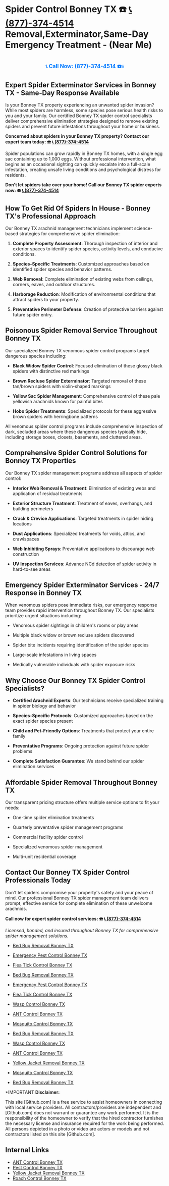 # Spider Control Bonney TX ☎️ [📞 (877)-374-4514](https://pest-control-4514.netlify.app) Removal,Exterminator,Same-Day Emergency Treatment - (Near Me)
# 

<p align="center" style="font-size: 1.2em; font-weight: bold; margin: 20px 0;">
  <a href="https://pest-control-4514.netlify.app" target="_blank" style="color: #007BFF; text-decoration: none;">📞 Call Now: (877)-374-4514 ☎️💧</a>
</p>

## Expert Spider Exterminator Services in Bonney TX - Same-Day Response Available

Is your Bonney TX property experiencing an unwanted spider invasion? While most spiders are harmless, some species pose serious health risks to you and your family. Our certified Bonney TX spider control specialists deliver comprehensive elimination strategies designed to remove existing spiders and prevent future infestations throughout your home or business.

**Concerned about spiders in your Bonney TX property? Contact our expert team today: ☎️ [📞 (877)-374-4514](https://pest-control-4514.netlify.app)**

Spider populations can grow rapidly in Bonney TX homes, with a single egg sac containing up to 1,000 eggs. Without professional intervention, what begins as an occasional sighting can quickly escalate into a full-scale infestation, creating unsafe living conditions and psychological distress for residents.

**Don't let spiders take over your home! Call our Bonney TX spider experts now: ☎️ [📞 (877)-374-4514](https://pest-control-4514.netlify.app)**

## How To Get Rid Of Spiders In House - Bonney TX's Professional Approach

Our Bonney TX arachnid management technicians implement science-based strategies for comprehensive spider elimination:

1. **Complete Property Assessment**: Thorough inspection of interior and exterior spaces to identify spider species, activity levels, and conducive conditions.

2. **Species-Specific Treatments**: Customized approaches based on identified spider species and behavior patterns.

3. **Web Removal**: Complete elimination of existing webs from ceilings, corners, eaves, and outdoor structures.

4. **Harborage Reduction**: Modification of environmental conditions that attract spiders to your property.

5. **Preventative Perimeter Defense**: Creation of protective barriers against future spider entry.

## Poisonous Spider Removal Service Throughout Bonney TX

Our specialized Bonney TX venomous spider control programs target dangerous species including:

- **Black Widow Spider Control**: Focused elimination of these glossy black spiders with distinctive red markings

- **Brown Recluse Spider Exterminator**: Targeted removal of these tan/brown spiders with violin-shaped markings

- **Yellow Sac Spider Management**: Comprehensive control of these pale yellowish arachnids known for painful bites

- **Hobo Spider Treatments**: Specialized protocols for these aggressive brown spiders with herringbone patterns

All venomous spider control programs include comprehensive inspection of dark, secluded areas where these dangerous species typically hide, including storage boxes, closets, basements, and cluttered areas.

## Comprehensive Spider Control Solutions for Bonney TX Properties

Our Bonney TX spider management programs address all aspects of spider control:

- **Interior Web Removal & Treatment**: Elimination of existing webs and application of residual treatments

- **Exterior Structure Treatment**: Treatment of eaves, overhangs, and building perimeters

- **Crack & Crevice Applications**: Targeted treatments in spider hiding locations

- **Dust Applications**: Specialized treatments for voids, attics, and crawlspaces

- **Web Inhibiting Sprays**: Preventative applications to discourage web construction

- **UV Inspection Services**: Advance NCd detection of spider activity in hard-to-see areas

## Emergency Spider Exterminator Services - 24/7 Response in Bonney TX

When venomous spiders pose immediate risks, our emergency response team provides rapid intervention throughout Bonney TX. Our specialists prioritize urgent situations including:

- Venomous spider sightings in children's rooms or play areas

- Multiple black widow or brown recluse spiders discovered

- Spider bite incidents requiring identification of the spider species

- Large-scale infestations in living spaces

- Medically vulnerable individuals with spider exposure risks

## Why Choose Our Bonney TX Spider Control Specialists?

- **Certified Arachnid Experts**: Our technicians receive specialized training in spider biology and behavior

- **Species-Specific Protocols**: Customized approaches based on the exact spider species present

- **Child and Pet-Friendly Options**: Treatments that protect your entire family

- **Preventative Programs**: Ongoing protection against future spider problems

- **Complete Satisfaction Guarantee**: We stand behind our spider elimination services

## Affordable Spider Removal Throughout Bonney TX

Our transparent pricing structure offers multiple service options to fit your needs:

- One-time spider elimination treatments

- Quarterly preventative spider management programs

- Commercial facility spider control

- Specialized venomous spider management

- Multi-unit residential coverage

## Contact Our Bonney TX Spider Control Professionals Today

Don't let spiders compromise your property's safety and your peace of mind. Our professional Bonney TX spider management team delivers prompt, effective service for complete elimination of these unwelcome arachnids.

**Call now for expert spider control services: ☎️ [📞 (877)-374-4514](https://pest-control-4514.netlify.app)**

*Licensed, bonded, and insured throughout Bonney TX for comprehensive spider management solutions.*


- [Bed Bug Removal Bonney TX](https://github.com/allyoucaneatsushiin/pest-control/blob/main/Bed-Bug-Removal-Bonney-TX-877-374-4514-Exterminator-Same-Day-Emergency-Treatment-Near-Me.md)
- [Emergency Pest Control Bonney TX](https://github.com/allyoucaneatsushiin/pest-control/blob/main/Emergency-Pest-Control-Bonney-TX-877-374-4514-24-7-Fast-Response-Near-Me.md)
- [Flea Tick Control Bonney TX](https://github.com/allyoucaneatsushiin/pest-control/blob/main/Flea-Tick-Control-Bonney-TX-877-374-4514-Removal-Exterminator-Same-Day-Emergency-Treatment-Near-Me.md)


- [Bed Bug Removal Bonney TX](https://github.com/allyoucaneatsushiin/pest-control/blob/main/Bed-Bug-Removal-Bonney-TX-877-374-4514-Exterminator-Same-Day-Emergency-Treatment-Near-Me.md)
- [Emergency Pest Control Bonney TX](https://github.com/allyoucaneatsushiin/pest-control/blob/main/Emergency-Pest-Control-Bonney-TX-877-374-4514-24-7-Fast-Response-Near-Me.md)
- [Flea Tick Control Bonney TX](https://github.com/allyoucaneatsushiin/pest-control/blob/main/Flea-Tick-Control-Bonney-TX-877-374-4514-Removal-Exterminator-Same-Day-Emergency-Treatment-Near-Me.md)


- [Wasp Control Bonney TX](https://github.com/allyoucaneatsushiin/pest-control/blob/main/Wasp-Control-Bonney-TX-877-374-4514-Removal-Exterminator-Same-Day-Emergency-Treatment-Near-Me.md)
- [ANT Control Bonney TX](https://github.com/allyoucaneatsushiin/pest-control/blob/main/ANT-Control-Bonney-TX-877-374-4514-Prevention-Extermination-Same-Day-Emergency-Treatment-Near-Me.md)
- [Mosquito Control Bonney TX](https://github.com/allyoucaneatsushiin/pest-control/blob/main/Mosquito-Control-Bonney-TX-877-374-4514-Exterminator-Same-Day-Emergency-Treatment-Near-Me.md)


- [Bed Bug Removal Bonney TX](https://github.com/allyoucaneatsushiin/pest-control/blob/main/Bed-Bug-Removal-Bonney-TX-877-374-4514-Exterminator-Same-Day-Emergency-Treatment-Near-Me.md)
- [Wasp Control Bonney TX](https://github.com/allyoucaneatsushiin/pest-control/blob/main/Wasp-Control-Bonney-TX-877-374-4514-Removal-Exterminator-Same-Day-Emergency-Treatment-Near-Me.md)
- [ANT Control Bonney TX](https://github.com/allyoucaneatsushiin/pest-control/blob/main/ANT-Control-Bonney-TX-877-374-4514-Prevention-Extermination-Same-Day-Emergency-Treatment-Near-Me.md)


- [Yellow Jacket Removal Bonney TX](https://github.com/allyoucaneatsushiin/pest-control/blob/main/Yellow-Jacket-Removal-Bonney-TX-877-374-4514-Exterminator-Same-Day-Emergency-Treatment-Near-Me.md)
- [Mosquito Control Bonney TX](https://github.com/allyoucaneatsushiin/pest-control/blob/main/Mosquito-Control-Bonney-TX-877-374-4514-Exterminator-Same-Day-Emergency-Treatment-Near-Me.md)
- [Bed Bug Removal Bonney TX](https://github.com/allyoucaneatsushiin/pest-control/blob/main/Bed-Bug-Removal-Bonney-TX-877-374-4514-Exterminator-Same-Day-Emergency-Treatment-Near-Me.md)


*IMPORTANT **Disclaimer:**  

This site [Github.com] is a free service to assist homeowners in connecting with local service providers. All contractors/providers are independent and [Github.com] does not warrant or guarantee any work performed. It is the responsibility of the homeowner to verify that the hired contractor furnishes the necessary license and insurance required for the work being performed. All persons depicted in a photo or video are actors or models and not contractors listed on this site [Github.com].


## Internal Links
- [ANT Control Bonney TX](https://github.com/allyoucaneatsushiin/pest-control/blob/main/ANT-Control-Bonney-TX-877-374-4514-Prevention-Extermination-Same-Day-Emergency-Treatment-Near-Me.md)
- [Pest Control Bonney TX](https://github.com/allyoucaneatsushiin/pest-control/blob/main/Pest-Control-Bonney-TX-877-374-4514-Exterminator-Same-Day-Emergency-Treatment-Near-Me.md)
- [Yellow Jacket Removal Bonney TX](https://github.com/allyoucaneatsushiin/pest-control/blob/main/Yellow-Jacket-Removal-Bonney-TX-877-374-4514-Exterminator-Same-Day-Emergency-Treatment-Near-Me.md)
- [Roach Control Bonney TX](https://github.com/allyoucaneatsushiin/pest-control/blob/main/Roach-Control-Bonney-TX-877-374-4514-Removal-Exterminator-Same-Day-Emergency-Treatment-Near-Me.md)
